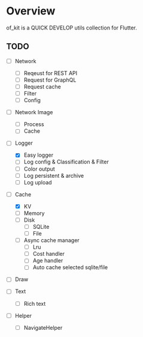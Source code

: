 # Overview

of_kit is a QUICK DEVELOP utils collection for Flutter.

## TODO

+ [ ] Network
  + [ ] Reqeust for REST API
  + [ ] Request for GraphQL
  + [ ] Request cache
  + [ ] Filter
  + [ ] Config

+ [ ] Network Image
  + [ ] Process
  + [ ] Cache

+ [ ] Logger
  + [x] Easy logger
  + [ ] Log config & Classification & Filter
  + [ ] Color output
  + [ ] Log persistent & archive
  + [ ] Log upload

+ [ ] Cache
  + [x] KV
  + [ ] Memory
  + [ ] Disk
    + [ ] SQLite
    + [ ] File
  + [ ] Async cache manager
    + [ ] Lru
    + [ ] Cost handler
    + [ ] Age handler
    + [ ] Auto cache selected sqlite/file

+ [ ] Draw

+ [ ] Text
  + [ ] Rich text

+ [ ] Helper
  + [ ] NavigateHelper